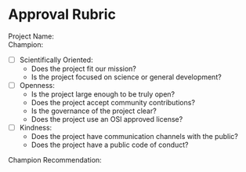 # Approval Rubric

Project Name:  
Champion: 

- [ ] Scientifically Oriented:
	- Does the project fit our mission?
	- Is the project focused on science or general development?
- [ ] Openness:
	- Is the project large enough to be truly open?
	- Does the project accept community contributions?
	- Is the governance of the project clear?
	- Does the project use an OSI approved license?
- [ ] Kindness:
	- Does the project have communication channels with the public?
	- Does the project have a public code of conduct?

Champion Recommendation:  
